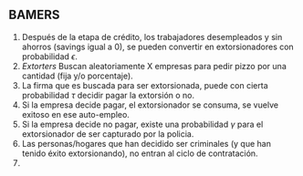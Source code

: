 ## BAMERS

1. Después de la etapa de crédito, los trabajadores desempleados y sin ahorros (savings igual a 0), se pueden convertir en extorsionadores con probabilidad $\epsilon$. 
2. *Extorters* Buscan aleatoriamente X empresas para pedir pizzo por una cantidad (fija y/o porcentaje).
3. La firma que es buscada para ser extorsionada, puede con cierta probabilidad $\tau$ decidir pagar la extorsión o no.
4. Si la empresa decide pagar, el extorsionador se consuma, se vuelve exitoso en ese auto-empleo.
5. Si la empresa decide no pagar, existe una probabilidad $\gamma$ para el extorsionador de ser capturado por la policia.
6. Las personas/hogares que han decidido ser criminales (y que han tenido éxito extorsionando), no entran al ciclo de contratación.
7. 